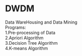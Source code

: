 # DWDM
Data WareHousing and Data Mining
 <br>Programs:
<br>1.Pre-processing of Data
<br>2.Apriori Algorithm
<br>3.Decision Tree Algorithm
<br>4.K-means Algorithm
